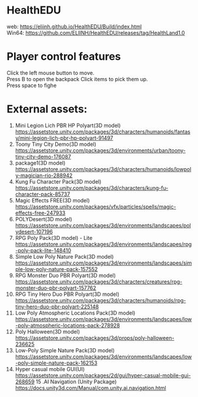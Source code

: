 # HealthEDU
web: https://eliinh.github.io/HealthEDU/Build/index.html  
Win64: https://github.com/ELIINH/HealthEDU/releases/tag/HealthLand1.0


# Player control features
Click the left mouse button to move.  
Press B to open the backpack
Click items to pick them up.  
Press space to fighe


# External assets:  
1. Mini Legion Lich PBR HP Polyart(3D model)  https://assetstore.unity.com/packages/3d/characters/humanoids/fantasy/mini-legion-lich-pbr-hp-polyart-91497  
2. Toony Tiny City Demo(3D model) https://assetstore.unity.com/packages/3d/environments/urban/toony-tiny-city-demo-176087  
3. package1(3D model)  https://assetstore.unity.com/packages/3d/characters/humanoids/lowpoly-magician-rio-288942  
4. Kung Fu Character Pack(3D model)  https://assetstore.unity.com/packages/3d/characters/kung-fu-character-pack-85737  
5. Magic Effects FREE(3D model)  https://assetstore.unity.com/packages/vfx/particles/spells/magic-effects-free-247933  
6. POLYDesert(3D model)  https://assetstore.unity.com/packages/3d/environments/landscapes/polydesert-107196  
7. RPG Poly Pack(3D model)  - Lite https://assetstore.unity.com/packages/3d/environments/landscapes/rpg-poly-pack-lite-148410  
8. Simple Low Poly Nature Pack(3D model)  https://assetstore.unity.com/packages/3d/environments/landscapes/simple-low-poly-nature-pack-157552
9. RPG Monster Duo PBR Polyart(3D model)  https://assetstore.unity.com/packages/3d/characters/creatures/rpg-monster-duo-pbr-polyart-157762
10. RPG Tiny Hero Duo PBR Polyart(3D model)  https://assetstore.unity.com/packages/3d/characters/humanoids/rpg-tiny-hero-duo-pbr-polyart-225148
11. Low Poly Atmospheric Locations Pack(3D model)  https://assetstore.unity.com/packages/3d/environments/landscapes/low-poly-atmospheric-locations-pack-278928  
12. Poly Halloween(3D model)  https://assetstore.unity.com/packages/3d/props/poly-halloween-236625
13. Low-Poly Simple Nature Pack(3D model)  https://assetstore.unity.com/packages/3d/environments/landscapes/low-poly-simple-nature-pack-162153
14. Hyper casual mobile GUI(UI)  https://assetstore.unity.com/packages/2d/gui/hyper-casual-mobile-gui-268659
15 .AI Navigation (Unity Package)   https://docs.unity3d.com/Manual/com.unity.ai.navigation.html
